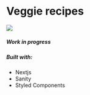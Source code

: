 # Veggie recipes

<img src='./resources/landing.png'>

##### Work in progress

##### Built with:

- Nextjs
- Sanity
- Styled Components
